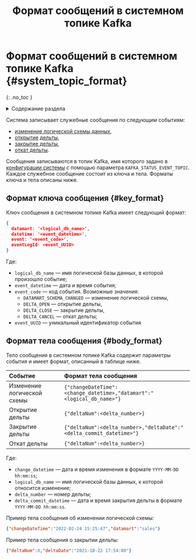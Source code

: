 ﻿---
layout: default
title: Формат сообщений в системном топике Kafka
nav_order: 7
parent: Справочная информация
has_children: false
has_toc: false
---

# Формат сообщений в системном топике Kafka {#system_topic_format}
{: .no_toc }

<details markdown="block">
  <summary>
    Содержание раздела
  </summary>
  {: .text-delta }
1. TOC
{:toc}
</details>

Система записывает служебные сообщения по следующим событиям:
* [изменение логической схемы данных](../../working_with_system/logical_schema_update/logical_schema_update.md),
* [открытие](../../reference/sql_plus_requests/BEGIN_DELTA/BEGIN_DELTA.md) [дельты](../../overview/main_concepts/delta/delta.md),
* [закрытие дельты](../../reference/sql_plus_requests/COMMIT_DELTA/COMMIT_DELTA.md),
* [откат дельты](../../reference/sql_plus_requests/ROLLBACK_DELTA/ROLLBACK_DELTA.md).

Сообщения записываются в топик Kafka, имя которого 
задано в [конфигурации системы](../../maintenance/configuration/system/system.md) с помощью параметра 
`KAFKA_STATUS_EVENT_TOPIC`. Каждое служебное сообщение состоит из ключа и тела. Форматы ключа и тела 
описаны ниже.

## Формат ключа сообщения {#key_format}

Ключ сообщения в системном топике Kafka имеет следующий формат:

```json
{
  datamart: '<logical_db_name>',
  datetime: '<event_datetime>',
  event: '<event_code>',
  eventLogId: <event_UUID>
}
```

Где:
* `logical_db_name` — имя логической базы данных, в которой произошло событие;
* `event_datetime` — дата и время события;
* `event_code` — код события. Возможные значения: 
  * `DATAMART_SCHEMA_CHANGED` — изменение логической схемы,
  * `DELTA_OPEN` — открытие дельты, 
  * `DELTA_CLOSE` — закрытие дельты,
  * `DELTA_CANCEL` — откат дельты;
* `event_UUID` — уникальный идентификатор события

## Формат тела сообщения {#body_format}

Тело сообщения в системном топике Kafka содержит параметры события и имеет формат, описанный в таблице ниже.

| Событие | Формат тела сообщения
|:-|:-
| Изменение логической схемы | `{"changeDateTime":<change_datetime>,"datamart":"<logical_db_name>"}`
| Открытие дельты | `{"deltaNum":<delta_number>}`
| Закрытие дельты | `{"deltaNum":<delta_number>,"deltaDate":"<delta_commit_datetime>"}`
| Откат дельты | `{"deltaNum":<delta_number>}`

Где:
* `change_datetime` — дата и время изменения в формате `YYYY-MM-DD hh:mm:ss`;
* `logical_db_name` — имя логической базы данных, к которой относится изменение;
* `delta_number` — номер дельты;
* `delta_commit_datetime` — дата и время закрытия дельты в формате `YYYY-MM-DD hh:mm:ss`.

Пример тела сообщения об изменении логической схемы:

```json
{"changeDateTime":"2022-02-24 15:25:47","datamart":"sales"}
```

Пример тела сообщения о закрытии дельты:

```json
{"deltaNum":8,"deltaDate":"2021-10-22 17:54:00"}
```